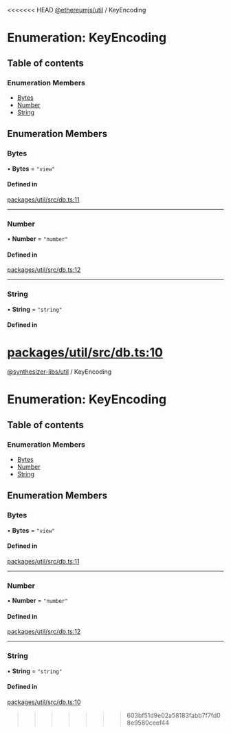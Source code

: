 <<<<<<< HEAD
[@ethereumjs/util](../README.md) / KeyEncoding

# Enumeration: KeyEncoding

## Table of contents

### Enumeration Members

- [Bytes](KeyEncoding.md#bytes)
- [Number](KeyEncoding.md#number)
- [String](KeyEncoding.md#string)

## Enumeration Members

### Bytes

• **Bytes** = ``"view"``

#### Defined in

[packages/util/src/db.ts:11](https://github.com/ethereumjs/ethereumjs-monorepo/blob/master/packages/util/src/db.ts#L11)

___

### Number

• **Number** = ``"number"``

#### Defined in

[packages/util/src/db.ts:12](https://github.com/ethereumjs/ethereumjs-monorepo/blob/master/packages/util/src/db.ts#L12)

___

### String

• **String** = ``"string"``

#### Defined in

[packages/util/src/db.ts:10](https://github.com/ethereumjs/ethereumjs-monorepo/blob/master/packages/util/src/db.ts#L10)
=======
[@synthesizer-libs/util](../README.md) / KeyEncoding

# Enumeration: KeyEncoding

## Table of contents

### Enumeration Members

- [Bytes](KeyEncoding.md#bytes)
- [Number](KeyEncoding.md#number)
- [String](KeyEncoding.md#string)

## Enumeration Members

### Bytes

• **Bytes** = ``"view"``

#### Defined in

[packages/util/src/db.ts:11](https://github.com/ethereumjs/ethereumjs-monorepo/blob/master/packages/util/src/db.ts#L11)

___

### Number

• **Number** = ``"number"``

#### Defined in

[packages/util/src/db.ts:12](https://github.com/ethereumjs/ethereumjs-monorepo/blob/master/packages/util/src/db.ts#L12)

___

### String

• **String** = ``"string"``

#### Defined in

[packages/util/src/db.ts:10](https://github.com/ethereumjs/ethereumjs-monorepo/blob/master/packages/util/src/db.ts#L10)
>>>>>>> 603bf51d9e02a58183fabb7f7fd08e9580ceef44
